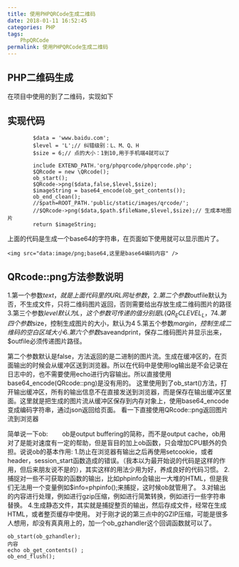 ```yaml
---
title: 使用PHPQRCode生成二维码
date: 2018-01-11 16:52:45
categories: PHP
tags:
	PhpQRCode
permalink: 使用PHPQRCode生成二维码
---
```

## PHP二维码生成
在项目中使用的到了二维码，实现如下
<!-- more -->
## 实现代码
```
		$data = 'www.baidu.com'; 
        $level = 'L';// 纠错级别：L、M、Q、H
        $size = 6;// 点的大小：1到10,用于手机端4就可以了
        
        include EXTEND_PATH.'org/phpqrcode/phpqrcode.php';
        $QRcode = new \QRcode();
        ob_start();
        $QRcode->png($data,false,$level,$size);
        $imageString = base64_encode(ob_get_contents());
        ob_end_clean();
        //$path=ROOT_PATH.'public/static/images/qrcode/';
        //$QRcode->png($data,$path.$fileName,$level,$size);// 生成本地图片
        return $imageString;
```
上面的代码是生成一个base64的字符串，在页面如下使用就可以显示图片了。
```
<img src="data:image/png;base64,这里是base64编码内容" />
```
## QRcode::png方法参数说明
1.第一个参数$text，就是上面代码里的URL网址参数，
2.第二个参数$outfile默认为否，不生成文件，只将二维码图片返回，否则需要给出存放生成二维码图片的路径
3.第三个参数$level默认为L，这个参数可传递的值分别是L(QR_ECLEVEL_L，7%)，M(QR_ECLEVEL_M，15%)，Q(QR_ECLEVEL_Q，25%)，H(QR_ECLEVEL_H，30%)。这个参数控制二维码容错率，不同的参数表示二维码可被覆盖的区域百分比。利用二维维码的容错率，我们可以将头像放置在生成的二维码图片任何区域。
4.第四个参数$size，控制生成图片的大小，默认为4
5.第五个参数$margin，控制生成二维码的空白区域大小
6.第六个参数$saveandprint，保存二维码图片并显示出来，$outfile必须传递图片路径。

第二个参数默认是false，方法返回的是二进制的图片流。生成在缓冲区的，在页面输出的时候会从缓冲区送到浏览器。所以在代码中是使用log输出是不会记录在日志中的，也不需要使用echo进行内容输出。所以直接使用base64_encode(QRcode::png)是没有用的。
这里使用到了ob_start()方法，打开输出缓冲区，所有的输出信息不在直接发送到浏览器，而是保存在输出缓冲区里面。这里就是把生成的图片流从缓冲区保存到内存对象上，使用base64_encode变成编码字符串，通过json返回给页面。
看一下直接使用QRcode::png返回图片流到浏览器

简单说一下ob:
  ob是output buffering的简称，而不是output cache，ob用对了是能对速度有一定的帮助，但是盲目的加上ob函数，只会增加CPU额外的负担。说说ob的基本作用:
1.防止在浏览器有输出之后再使用setcookie，或者header，session_start函数造成的错误。（我本以为最开始说的代码是这样的作用，但后来朋友说不是的），其实这样的用法少用为好，养成良好的代码习惯。
2.捕捉对一些不可获取的函数的输出，比如phpinfo会输出一大堆的HTML，但是我们无法用一个变量例如$info=phpinfo();来捕捉，这时候ob就管用了。
3.对输出的内容进行处理，例如进行gzip压缩，例如进行简繁转换，例如进行一些字符串替换。
4.生成静态文件，其实就是捕捉整页的输出，然后存成文件，经常在生成HTML，或者整页缓存中使用。
对于刚才说的第三点中的GZIP压缩，可能是很多人想用，却没有真真用上的，加一个ob_gzhandler这个回调函数就可以了。

```
ob_start(ob_gzhandler);
内容
echo ob_get_contents() ;
ob_end_flush();
```